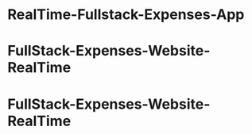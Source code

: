 # RealTime-Fullstack-Expenses-App
# FullStack-Expenses-Website-RealTime
# FullStack-Expenses-Website-RealTime
